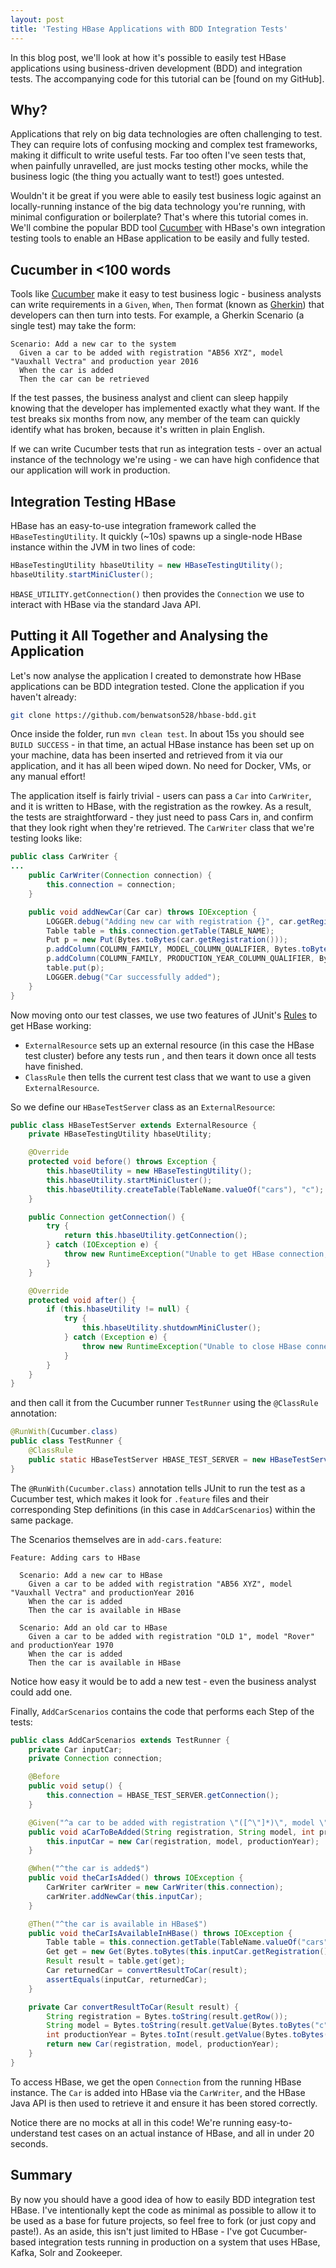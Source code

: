 ```yaml
---
layout: post
title: 'Testing HBase Applications with BDD Integration Tests'
---
```


In this blog post, we'll look at how it's possible to easily test HBase applications using business-driven development (BDD) and integration tests. The accompanying code for this tutorial can be [found on my GitHub].


## Why?

Applications that rely on big data technologies are often challenging to test. They can require lots of confusing mocking and complex test frameworks, making it difficult to write useful tests. Far too often I've seen tests that, when painfully unravelled, are just mocks testing other mocks, while the business logic (the thing you actually want to test!) goes untested.

Wouldn't it be great if you were able to easily test business logic against an locally-running instance of the big data technology you're running, with minimal configuration or boilerplate? That's where this tutorial comes in. We'll combine the popular BDD tool [Cucumber] with HBase's own integration testing tools to enable an HBase application to be easily and fully tested.


## Cucumber in <100 words

Tools like [Cucumber] make it easy to test business logic - business analysts can write requirements in a `Given`, `When`, `Then` format (known as [Gherkin]) that developers can then turn into tests. For example, a Gherkin Scenario (a single test) may take the form:

```gherkin
Scenario: Add a new car to the system
  Given a car to be added with registration "AB56 XYZ", model "Vauxhall Vectra" and production year 2016
  When the car is added
  Then the car can be retrieved
```

If the test passes, the business analyst and client can sleep happily knowing that the developer has implemented exactly what they want. If the test breaks six months from now, any member of the team can quickly identify what has broken, because it's written in plain English.

If we can write Cucumber tests that run as integration tests - over an actual instance of the technology we're using - we can have high confidence that our application will work in production.


## Integration Testing HBase

HBase has an easy-to-use integration framework called the `HBaseTestingUtility`. It quickly (~10s) spawns up a single-node HBase instance within the JVM in two lines of code:

```java
HBaseTestingUtility hbaseUtility = new HBaseTestingUtility();
hbaseUtility.startMiniCluster();
```

`HBASE_UTILITY.getConnection()` then provides the `Connection` we use to interact with HBase via the standard Java API.


## Putting it All Together and Analysing the Application

Let's now analyse the application I created to demonstrate how HBase applications can be BDD integration tested. Clone the application if you haven't already:

```bash
git clone https://github.com/benwatson528/hbase-bdd.git
```

Once inside the folder, run `mvn clean test`. In about 15s you should see `BUILD SUCCESS` - in that time, an actual HBase instance has been set up on your machine, data has been inserted and retrieved from it via our application, and it has all been wiped down. No need for Docker, VMs, or any manual effort!

The application itself is fairly trivial - users can pass a `Car` into `CarWriter`, and it is written to HBase, with the registration as the rowkey. As a result, the tests are straightforward - they just need to pass Cars in, and confirm that they look right when they're retrieved. The `CarWriter` class that we're testing looks like:

```java
public class CarWriter {
...
    public CarWriter(Connection connection) {
        this.connection = connection;
    }

    public void addNewCar(Car car) throws IOException {
        LOGGER.debug("Adding new car with registration {}", car.getRegistration());
        Table table = this.connection.getTable(TABLE_NAME);
        Put p = new Put(Bytes.toBytes(car.getRegistration()));
        p.addColumn(COLUMN_FAMILY, MODEL_COLUMN_QUALIFIER, Bytes.toBytes(car.getModel()));
        p.addColumn(COLUMN_FAMILY, PRODUCTION_YEAR_COLUMN_QUALIFIER, Bytes.toBytes(car.getProductionYear()));
        table.put(p);
        LOGGER.debug("Car successfully added");
    }
}
```

Now moving onto our test classes, we use two features of JUnit's [Rules] to get HBase working:
 - `ExternalResource` sets up an external resource (in this case the HBase test cluster) before any tests run , and then tears it down once all tests have finished.
 - `ClassRule` then tells the current test class that we want to use a given `ExternalResource`.

So we define our `HBaseTestServer` class as an `ExternalResource`:

```java
public class HBaseTestServer extends ExternalResource {
    private HBaseTestingUtility hbaseUtility;

    @Override
    protected void before() throws Exception {
        this.hbaseUtility = new HBaseTestingUtility();
        this.hbaseUtility.startMiniCluster();
        this.hbaseUtility.createTable(TableName.valueOf("cars"), "c");
    }

    public Connection getConnection() {
        try {
            return this.hbaseUtility.getConnection();
        } catch (IOException e) {
            throw new RuntimeException("Unable to get HBase connection, has the test been initialised correctly?", e);
        }
    }

    @Override
    protected void after() {
        if (this.hbaseUtility != null) {
            try {
                this.hbaseUtility.shutdownMiniCluster();
            } catch (Exception e) {
                throw new RuntimeException("Unable to close HBase connection", e);
            }
        }
    }
}
```

and then call it from the Cucumber runner `TestRunner` using the `@ClassRule` annotation:

```java
@RunWith(Cucumber.class)
public class TestRunner {
    @ClassRule
    public static HBaseTestServer HBASE_TEST_SERVER = new HBaseTestServer();
}
```

The `@RunWith(Cucumber.class)` annotation tells JUnit to run the test as a Cucumber test, which makes it look for `.feature` files and their corresponding Step definitions (in this case in `AddCarScenarios`) within the same package.

The Scenarios themselves are in `add-cars.feature`:

```gherkin
Feature: Adding cars to HBase

  Scenario: Add a new car to HBase
    Given a car to be added with registration "AB56 XYZ", model "Vauxhall Vectra" and productionYear 2016
    When the car is added
    Then the car is available in HBase

  Scenario: Add an old car to HBase
    Given a car to be added with registration "OLD 1", model "Rover" and productionYear 1970
    When the car is added
    Then the car is available in HBase
```

Notice how easy it would be to add a new test - even the business analyst could add one.

Finally, `AddCarScenarios` contains the code that performs each Step of the tests:

```java
public class AddCarScenarios extends TestRunner {
    private Car inputCar;
    private Connection connection;

    @Before
    public void setup() {
        this.connection = HBASE_TEST_SERVER.getConnection();
    }

    @Given("^a car to be added with registration \"([^\"]*)\", model \"([^\"]*)\" and productionYear (\\d+)$")
    public void aCarToBeAdded(String registration, String model, int productionYear) {
        this.inputCar = new Car(registration, model, productionYear);
    }

    @When("^the car is added$")
    public void theCarIsAdded() throws IOException {
        CarWriter carWriter = new CarWriter(this.connection);
        carWriter.addNewCar(this.inputCar);
    }

    @Then("^the car is available in HBase$")
    public void theCarIsAvailableInHBase() throws IOException {
        Table table = this.connection.getTable(TableName.valueOf("cars"));
        Get get = new Get(Bytes.toBytes(this.inputCar.getRegistration()));
        Result result = table.get(get);
        Car returnedCar = convertResultToCar(result);
        assertEquals(inputCar, returnedCar);
    }

    private Car convertResultToCar(Result result) {
        String registration = Bytes.toString(result.getRow());
        String model = Bytes.toString(result.getValue(Bytes.toBytes("c"), Bytes.toBytes("model")));
        int productionYear = Bytes.toInt(result.getValue(Bytes.toBytes("c"), Bytes.toBytes("productionYear")));
        return new Car(registration, model, productionYear);
    }
}
```

To access HBase, we get the open `Connection` from the running HBase instance. The `Car` is added into HBase via the `CarWriter`, and the HBase Java API is then used to retrieve it and ensure it has been stored correctly.

Notice there are no mocks at all in this code! We're running easy-to-understand test cases on an actual instance of HBase, and all in under 20 seconds.


## Summary

By now you should have a good idea of how to easily BDD integration test HBase. I've intentionally kept the code as minimal as possible to allow it to be used as a base for future projects, so feel free to fork (or just copy and paste!). As an aside, this isn't just limited to HBase - I've got Cucumber-based integration tests running in production on a system that uses HBase, Kafka, Solr and Zookeeper.

   [HBase]: https://hbase.apache.org/book.html
   [on my GitHub]: https://github.com/benwatson528/hbase-bdd
   [Cucumber]: https://cucumber.io/docs/reference
   [Gherkin]: https://cucumber.io/docs/reference#gherkin
   [Rules]: https://github.com/junit-team/junit4/wiki/rules
